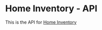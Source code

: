 Home Inventory - API
==============

This is the API for [Home Inventory](https://github.com/srz2/home-inventory)

